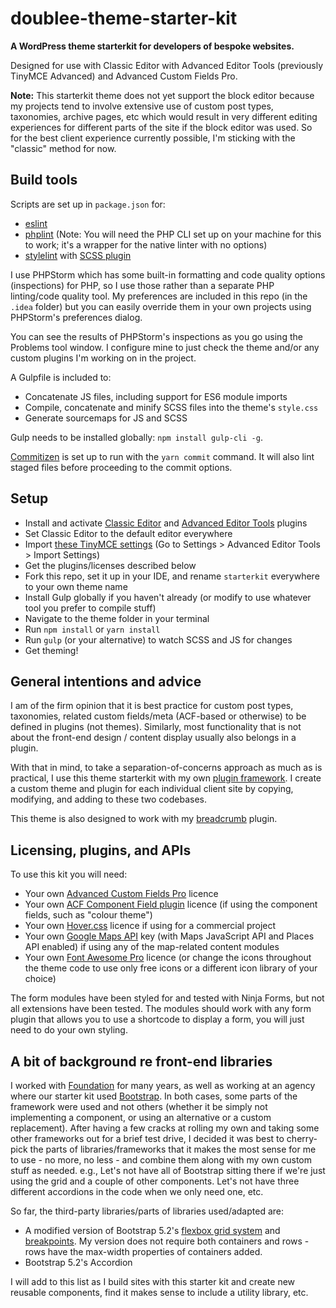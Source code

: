 # doublee-theme-starter-kit

**A WordPress theme starterkit for developers of bespoke websites.**

Designed for use with Classic Editor with Advanced Editor Tools (previously TinyMCE Advanced) and Advanced Custom Fields Pro.

**Note:** This starterkit theme does not yet support the block editor because my projects tend to involve extensive use of
custom post types, taxonomies, archive pages, etc which would result in very different editing experiences for
different parts of the site if the block editor was used. So for the best client experience currently possible,
I'm sticking with the "classic" method for now.

## Build tools 

Scripts are set up in `package.json` for:

- [eslint](https://eslint.org)
- [phplint](https://www.npmjs.com/package/phplint) (Note: You will need the PHP CLI set up on your machine for this to
  work; it's a wrapper for the native linter with no options)
- [stylelint](https://stylelint.io/) with [SCSS plugin](https://www.npmjs.com/package/stylelint-scss)

I use PHPStorm which has some built-in formatting and code quality options (inspections) for PHP, so I use those rather
than a separate PHP linting/code quality tool. My preferences are included in this repo (in the `.idea` folder) but you
can easily override them in your own projects using PHPStorm's preferences dialog.

You can see the results of PHPStorm's inspections as you go using the Problems tool window. I configure mine to just
check the theme and/or any custom plugins I'm working on in the project.

A Gulpfile is included to:

- Concatenate JS files, including support for ES6 module imports
- Compile, concatenate and minify SCSS files into the theme's `style.css`
- Generate sourcemaps for JS and SCSS

Gulp needs to be installed globally: `npm install gulp-cli -g`.

[Commitizen](https://github.com/commitizen/cz-cli) is set up to run with the `yarn commit` command.
It will also lint staged files before proceeding to the commit options.

## Setup

- Install and activate [Classic Editor](https://wordpress.org/plugins/classic-editor/) and [Advanced Editor Tools](https://wordpress.org/plugins/tinymce-advanced/) plugins
- Set Classic Editor to the default editor everywhere
- Import [these TinyMCE settings](setup/tinymce-settings.json) (Go to Settings > Advanced Editor Tools > Import Settings)
- Get the plugins/licenses described below
- Fork this repo, set it up in your IDE, and rename `starterkit` everywhere to your own theme name
- Install Gulp globally if you haven't already (or modify to use whatever tool you prefer to compile stuff)
- Navigate to the theme folder in your terminal
- Run `npm install` or `yarn install`
- Run `gulp` (or your alternative) to watch SCSS and JS for changes
- Get theming!

## General intentions and advice

I am of the firm opinion that it is best practice for custom post types, taxonomies, related custom fields/meta (ACF-based or otherwise) to be defined in plugins (not themes). Similarly, most functionality that is not about the front-end design / content display usually also belongs in a plugin.

With that in mind, to take a separation-of-concerns approach as much as is practical, I use this theme starterkit with my own [plugin framework](https://github.com/doubleedesign/doublee-plugin-framework). I create a custom theme and plugin for each individual client site by copying, modifying, and adding to these two codebases.

This theme is also designed to work with my [breadcrumb](https://github.com/doubleedesign/breadcrumbs-doublee) plugin.

## Licensing, plugins, and APIs

To use this kit you will need:
- Your own [Advanced Custom Fields Pro](https://www.advancedcustomfields.com/pro/) licence
- Your own [ACF Component Field plugin](https://acf-component-field.gummi.io/) licence (if using the component fields, such as "colour theme")
- Your own [Hover.css](https://ianlunn.github.io/Hover/) licence if using for a commercial project
- Your own [Google Maps API](https://developers.google.com/maps/documentation/javascript/get-api-key) key (with Maps JavaScript API and Places API enabled) if using any of the map-related content modules
- Your own [Font Awesome Pro](https://fontawesome.com/) licence (or change the icons throughout the theme code to use only free icons or a different icon library of your choice)

The form modules have been styled for and tested with Ninja Forms, but not all extensions have been tested. The modules should work with any form plugin that allows you to use a shortcode to display a form, you will just need to do your own styling.

## A bit of background re front-end libraries

I worked with [Foundation](https://get.foundation/) for many years, as well as working at an agency where our starter
kit
used [Bootstrap](https://getbootstrap.com/). In both cases, some parts of the framework were used and not others
(whether it be simply not implementing a component, or using an alternative or a custom replacement).
After having a few cracks at rolling my own and taking some other frameworks out for a brief test drive,
I decided it was best to cherry-pick the parts of libraries/frameworks that it makes the most sense for me to use - no
more, no less -
and combine them along with my own custom stuff as needed.
e.g., Let's not have all of Bootstrap sitting there if we're just using the grid and a couple of other components. Let's
not have three different accordions in the code when we only need one, etc.

So far, the third-party libraries/parts of libraries used/adapted are:

- A modified version of Bootstrap 5.2's [flexbox grid system](https://getbootstrap.com/docs/5.2/layout/grid/)
  and [breakpoints](https://getbootstrap.com/docs/5.2/layout/breakpoints/). My version does not require both containers
  and rows - rows have the max-width
  properties of containers added.
- Bootstrap 5.2's Accordion

I will add to this list as I build sites with this starter kit and create new reusable components, find it makes sense
to include a utility library, etc.
